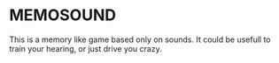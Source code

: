 MEMOSOUND
=========

This is a memory like game based only on sounds. It could be usefull to train your hearing, or just drive you crazy.



